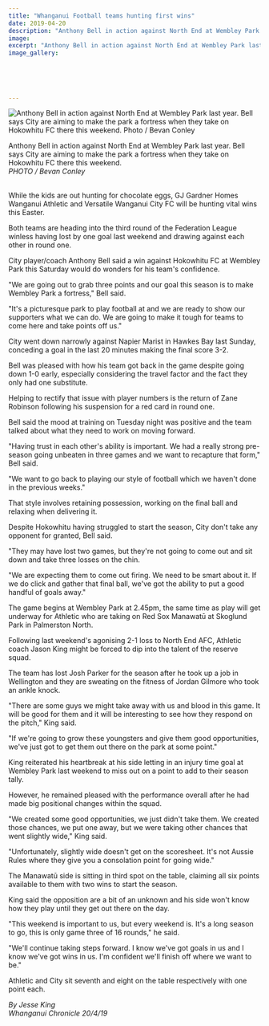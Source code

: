 ```yaml
---
title: "Whanganui Football teams hunting first wins"
date: 2019-04-20
description: "Anthony Bell in action against North End at Wembley Park last year. Bell says City are aiming to make the park a fortress..."
image: 
excerpt: "Anthony Bell in action against North End at Wembley Park last year. Bell says City are aiming to make the park a fortress when they take on Hokowhitu FC there this weekend."
image_gallery:
    
    
    
    
    
---
```


<p><img src="https://www.nzherald.co.nz/resizer/KEhMkqBoKzDh8IuZ9pZV1gNzSrc=/620x349/smart/filters:quality(70)/arc-anglerfish-syd-prod-nzme.s3.amazonaws.com/public/SEP5Y2NC45GAPHOC2QB6AGGLJA.jpg" alt="Anthony Bell in action against North End at Wembley Park last year. Bell says City are aiming to make the park a fortress when they take on Hokowhitu FC there this weekend. Photo / Bevan Conley" /></p>
<p><span>Anthony Bell in action against North End at Wembley Park last year. Bell says City are aiming to make the park a fortress when they take on Hokowhitu FC there this weekend. <br /><em>PHOTO / Bevan Conley</em></span></p>
<p class="element element-paragraph"><br />While the kids are out hunting for chocolate eggs, GJ Gardner Homes Wanganui Athletic and Versatile Wanganui City FC will be hunting vital wins this Easter.</p>
<p class="element element-paragraph">Both teams are heading into the third round of the Federation League winless having lost by one goal last weekend and drawing against each other in round one.</p>
<p class="element element-paragraph">City player/coach Anthony Bell said a win against Hokowhitu FC at Wembley Park this Saturday would do wonders for his team's confidence.</p>
<p class="element element-paragraph">"We are going out to grab three points and our goal this season is to make Wembley Park a fortress," Bell said.</p>
<p class="element element-paragraph">"It's a picturesque park to play football at and we are ready to show our supporters what we can do. We are going to make it tough for teams to come here and take points off us."</p>
<p class="element element-paragraph">City went down narrowly against Napier Marist in Hawkes Bay last Sunday, conceding a goal in the last 20 minutes making the final score 3-2.</p>
<p class="element element-paragraph">Bell was pleased with how his team got back in the game despite going down 1-0 early, especially considering the travel factor and the fact they only had one substitute.</p>
<p class="element element-paragraph">Helping to rectify that issue with player numbers is the return of Zane Robinson following his suspension for a red card in round one.</p>
<p class="element element-paragraph">Bell said the mood at training on Tuesday night was positive and the team talked about what they need to work on moving forward.</p>
<p class="element element-paragraph">"Having trust in each other's ability is important. We had a really strong pre-season going unbeaten in three games and we want to recapture that form," Bell said.</p>
<p class="element element-paragraph">"We want to go back to playing our style of football which we haven't done in the previous weeks."</p>
<p class="element element-paragraph">That style involves retaining possession, working on the final ball and relaxing when delivering it.</p>
<p class="element element-paragraph">Despite Hokowhitu having struggled to start the season, City don't take any opponent for granted, Bell said.</p>
<p class="element element-paragraph">"They may have lost two games, but they're not going to come out and sit down and take three losses on the chin.</p>
<p class="element element-paragraph">"We are expecting them to come out firing. We need to be smart about it. If we do click and gather that final ball, we've got the ability to put a good handful of goals away."</p>
<p class="element element-paragraph">The game begins at Wembley Park at 2.45pm, the same time as play will get underway for Athletic who are taking on Red Sox Manawatū at Skoglund Park in Palmerston North.</p>
<p class="element element-paragraph">Following last weekend's agonising 2-1 loss to North End AFC, Athletic coach Jason King might be forced to dip into the talent of the reserve squad.</p>
<p class="element element-paragraph">The team has lost Josh Parker for the season after he took up a job in Wellington and they are sweating on the fitness of Jordan Gilmore who took an ankle knock.</p>
<p class="element element-paragraph">"There are some guys we might take away with us and blood in this game. It will be good for them and it will be interesting to see how they respond on the pitch," King said.</p>
<p class="element element-paragraph">"If we're going to grow these youngsters and give them good opportunities, we've just got to get them out there on the park at some point."</p>
<p class="element element-paragraph">King reiterated his heartbreak at his side letting in an injury time goal at Wembley Park last weekend to miss out on a point to add to their season tally.</p>
<p class="element element-paragraph">However, he remained pleased with the performance overall after he had made big positional changes within the squad.</p>
<p class="element element-paragraph">"We created some good opportunities, we just didn't take them. We created those chances, we put one away, but we were taking other chances that went slightly wide," King said.</p>
<p class="element element-paragraph">"Unfortunately, slightly wide doesn't get on the scoresheet. It's not Aussie Rules where they give you a consolation point for going wide."</p>
<p class="element element-paragraph">The Manawatū side is sitting in third spot on the table, claiming all six points available to them with two wins to start the season.</p>
<p class="element element-paragraph">King said the opposition are a bit of an unknown and his side won't know how they play until they get out there on the day.</p>
<p class="element element-paragraph">"This weekend is important to us, but every weekend is. It's a long season to go, this is only game three of 16 rounds," he said.</p>
<p class="element element-paragraph">"We'll continue taking steps forward. I know we've got goals in us and I know we've got wins in us. I'm confident we'll finish off where we want to be."</p>
<p class="element element-paragraph">Athletic and City sit seventh and eight on the table respectively with one point each.</p>
<p><span><em>By Jesse King<br />Whanganui Chronicle 20/4/19</em></span></p>

